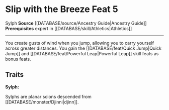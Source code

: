 ﻿---
feat: Slip with the Breeze
id: '2597'
level: '5'
name: Slip with the Breeze
prerequisite: Expert in [[DATABASE/skill/Athletics|Athletics]]
rarity: Common
source: '[[DATABASE/source/Ancestry Guide|Ancestry Guide]]'
trait:
- '[[DATABASE/trait/Sylph|Sylph]]'
type: Feat

---
# Slip with the Breeze <span class="item-type">Feat 5</span>

<span class="item-trait">Sylph</span>
**Source** [[DATABASE/source/Ancestry Guide|Ancestry Guide]] 
**Prerequisites** expert in [[DATABASE/skill/Athletics|Athletics]]

---
You create gusts of wind when you jump, allowing you to carry yourself across greater distances. You gain the [[DATABASE/feat/Quick Jump|Quick Jump]] and [[DATABASE/feat/Powerful Leap|Powerful Leap]] skill feats as bonus feats.

## Traits

**Sylph:**

Sylphs are planar scions descended from [[DATABASE/monster/Djinni|djinn]].
